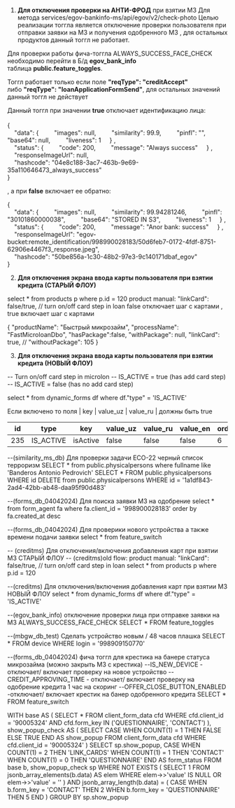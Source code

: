1) **Для отключения проверки на АНТИ-ФРОД** при взятии МЗ
Для метода  services/egov-bankinfo-ms/api/egov/v2/check-photo 
Целью реализации тоггла является отключение проверки пользователя при отправки заявки на МЗ и получения одобренного МЗ , для остальных продуктов данный тоггл не работает.  

Для проверки работы фича-тоггла ALWAYS_SUCCESS_FACE_CHECK необходимо перейти в Б/д **egov_bank_info** таблица **public.feature_toggles**.  

Тоггл работает только если поле **"reqType": "creditAccept"** либо **"reqType": "loanApplicationFormSend"**, для остальных значений данный тоггл не действует  
  
Данный тоггл при значении **true** отключает идентификацию лица:  
   
{  
    "data":
{         "images": null,         "similarity": 99.9,         "pinfl": "",         "base64": null,         "liveness": 1     }
,  
    "status":
{         "code": 200,         "message": "Always success"     }
,  
    "responseImageUrl": null,  
    "hashcode": "04e8c188-3ac7-463b-9e69-35a110646473_always_success"  
}

, а при **false** включает ее обратно:  

{  
    "data":
{         "images": null,         "similarity": 99.94281246,         "pinfl": "30101860000038",         "base64": "STORED IN S3",         "liveness": 1     }
,  
    "status":
{         "code": 200,         "message": "Anor bank: success"     }
,  
    "responseImageUrl": "egov-bucket:remote_identification/998990028183/50d6feb7-0172-4fdf-8751-62906e4467f3_response.jpeg",  
    "hashcode": "50be856a-1c30-48b2-97e3-9c140171dbaf_egov"  
}



2) **Для отключения экрана ввода карты пользователя при взятии кредита (СТАРЫЙ ФЛОУ)**

select * from products p where p.id = 120
product manual: "linkCard": false/true, // turn on/off card step in loan
false отключает шаг с картами ,  true  включает шаг с картами

{
"productName": "Быстрый микрозайм",
"processName": "FastMicroloanDbo",
"hasPackage":false,
"withPackage": null,
"linkCard": true,   //
"withoutPackage": 105
}

3) **Для отключения экрана ввода карты пользователя при взятии кредита (НОВЫЙ ФЛОУ)**

-- Turn on/off card step in microlon 
-- IS_ACTIVE = true (has add card step) 
-- IS_ACTIVE = false (has no add card step) 

select * from dynamic_forms df where df."type" = 'IS_ACTIVE'

Если включено то поля  | key  | value_uz | value_ru | должны быть true

| id  | type      | key      | value_uz | value_ru | value_en | order | regex | mandatory | parent_id | form_key  | visible | is_value | property |
| --- | --------- | -------- | -------- | -------- | -------- | ----- | ----- | --------- | --------- | --------- | ------- | -------- | -------- |
| 235 | IS_ACTIVE | isActive | false    | false    | false    | 6     |       | true      | 236       | MAIN_FORM | true    | false    |          |



--(similarity_ms_db) Для проверки задачи ECO-22 черный список терроризм
SELECT * from public.physicalpersons where fullname like 'Banderos Antonio Pedrovich'
SELECT * FROM public.physicalpersons WHERE id
DELETE from public.physicalpersons WHERE id = '1a1df843-2ad4-42bb-ab48-daa95f90d483'


--(forms_db_04042024) Для поиска заявки МЗ на одобрение
select * from form_agent fa where fa.client_id = '998900028183' order by fa.created_at desc


--(forms_db_04042024) Для проверики нового устройства а также времени подачи заявки
select * from feature_switch


-- (creditms) Для отключения/включения добавления карт при взятии МЗ СТАРЫЙ ФЛОУ
-- (creditms)old flow: product manual: "linkCard": false/true, // turn on/off card step in loan
select * from products p where p.id = 120


--(creditms) Для отключения/включения добавления карт при взятии МЗ НОВЫЙ ФЛОУ
select * from dynamic_forms df where df."type" = 'IS_ACTIVE'


--(egov_bank_info) отключение проверки лица при отправке заявки на МЗ
ALWAYS_SUCCESS_FACE_CHECK
SELECT * FROM feature_toggles


--(mbgw_db_test) Сделать устройство новым / 48 часов плашка
SELECT * FROM device WHERE login = '998909150770'


 --(forms_db_04042024) фича тоггл для крестика на банере статуса микрозайма (можно закрыть МЗ с крестика)
--IS_NEW_DEVICE - отключает/ включает проверку на новое устройство
--CREDIT_APPROVING_TIME - отключает/ включает проверку на одобрение кредита 1 час на скоринг
--OFFER_CLOSE_BUTTON_ENABLED -отключает/ включает крестик на банер одобренного кредита
SELECT * FROM feature_switch




WITH base AS ( SELECT * FROM client_form_data cfd WHERE cfd.client_id = '90005324' AND cfd.form_key IN ('QUESTIONNAIRE', 'CONTACT') ), show_popup_check AS ( SELECT CASE WHEN COUNT(1) = 1 THEN FALSE ELSE TRUE END AS show_popup FROM client_form_data cfd WHERE cfd.client_id = '90005324' ) SELECT sp.show_popup, CASE WHEN COUNT(1) = 2 THEN 'LINK_CARDS' WHEN COUNT(1) = 1 THEN 'CONTACT' WHEN COUNT(1) = 0 THEN 'QUESTIONNAIRE' END AS form_status FROM base b, show_popup_check sp WHERE NOT EXISTS ( SELECT 1 FROM jsonb_array_elements(b.data) AS elem WHERE elem->>'value' IS NULL OR elem->>'value' = '' ) AND jsonb_array_length(b.data) = ( CASE WHEN b.form_key = 'CONTACT' THEN 2 WHEN b.form_key = 'QUESTIONNAIRE' THEN 5 END ) GROUP BY sp.show_popup